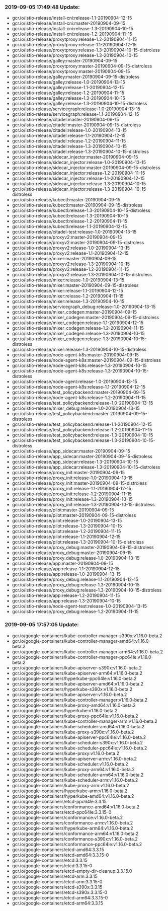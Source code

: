 ### 2019-09-05 17:49:48 Update:

- gcr.io/istio-release/install-cni:release-1.1-20190904-12-15
- gcr.io/istio-release/install-cni:master-20190904-09-15
- gcr.io/istio-release/install-cni:release-1.3-20190904-10-15
- gcr.io/istio-release/install-cni:release-1.2-20190904-11-15
- gcr.io/istio-release/proxytproxy:release-1.2-20190904-11-15
- gcr.io/istio-release/proxytproxy:release-1.1-20190904-12-15
- gcr.io/istio-release/proxytproxy:release-1.3-20190904-10-15-distroless
- gcr.io/istio-release/proxytproxy:release-1.3-20190904-10-15
- gcr.io/istio-release/galley:master-20190904-09-15
- gcr.io/istio-release/proxytproxy:master-20190904-09-15-distroless
- gcr.io/istio-release/proxytproxy:master-20190904-09-15
- gcr.io/istio-release/galley:master-20190904-09-15-distroless
- gcr.io/istio-release/galley:release-1.0-20190904-13-15
- gcr.io/istio-release/galley:release-1.1-20190904-12-15
- gcr.io/istio-release/galley:release-1.2-20190904-11-15
- gcr.io/istio-release/galley:release-1.3-20190904-10-15
- gcr.io/istio-release/galley:release-1.3-20190904-10-15-distroless
- gcr.io/istio-release/servicegraph:release-1.0-20190904-13-15
- gcr.io/istio-release/servicegraph:release-1.1-20190904-12-15
- gcr.io/istio-release/citadel:master-20190904-09-15
- gcr.io/istio-release/citadel:master-20190904-09-15-distroless
- gcr.io/istio-release/citadel:release-1.0-20190904-13-15
- gcr.io/istio-release/citadel:release-1.1-20190904-12-15
- gcr.io/istio-release/citadel:release-1.2-20190904-11-15
- gcr.io/istio-release/citadel:release-1.3-20190904-10-15
- gcr.io/istio-release/citadel:release-1.3-20190904-10-15-distroless
- gcr.io/istio-release/sidecar_injector:master-20190904-09-15
- gcr.io/istio-release/sidecar_injector:release-1.0-20190904-13-15
- gcr.io/istio-release/sidecar_injector:master-20190904-09-15-distroless
- gcr.io/istio-release/sidecar_injector:release-1.2-20190904-11-15
- gcr.io/istio-release/sidecar_injector:release-1.1-20190904-12-15
- gcr.io/istio-release/sidecar_injector:release-1.3-20190904-10-15
- gcr.io/istio-release/sidecar_injector:release-1.3-20190904-10-15-distroless
- gcr.io/istio-release/kubectl:master-20190904-09-15
- gcr.io/istio-release/kubectl:master-20190904-09-15-distroless
- gcr.io/istio-release/kubectl:release-1.3-20190904-10-15-distroless
- gcr.io/istio-release/kubectl:release-1.3-20190904-10-15
- gcr.io/istio-release/kubectl:release-1.2-20190904-11-15
- gcr.io/istio-release/kubectl:release-1.1-20190904-12-15
- gcr.io/istio-release/citadel-test:release-1.0-20190904-13-15
- gcr.io/istio-release/proxyv2:master-20190904-09-15
- gcr.io/istio-release/proxyv2:master-20190904-09-15-distroless
- gcr.io/istio-release/proxyv2:release-1.0-20190904-13-15
- gcr.io/istio-release/proxyv2:release-1.1-20190904-12-15
- gcr.io/istio-release/mixer:master-20190904-09-15
- gcr.io/istio-release/proxyv2:release-1.3-20190904-10-15
- gcr.io/istio-release/proxyv2:release-1.2-20190904-11-15
- gcr.io/istio-release/proxyv2:release-1.3-20190904-10-15-distroless
- gcr.io/istio-release/mixer:release-1.0-20190904-13-15
- gcr.io/istio-release/mixer:master-20190904-09-15-distroless
- gcr.io/istio-release/mixer:release-1.1-20190904-12-15
- gcr.io/istio-release/mixer:release-1.2-20190904-11-15
- gcr.io/istio-release/mixer:release-1.3-20190904-10-15
- gcr.io/istio-release/servicegraph_debug:release-1.0-20190904-13-15
- gcr.io/istio-release/mixer_codegen:master-20190904-09-15
- gcr.io/istio-release/mixer_codegen:master-20190904-09-15-distroless
- gcr.io/istio-release/mixer_codegen:release-1.1-20190904-12-15
- gcr.io/istio-release/mixer_codegen:release-1.2-20190904-11-15
- gcr.io/istio-release/mixer_codegen:release-1.3-20190904-10-15
- gcr.io/istio-release/mixer_codegen:release-1.3-20190904-10-15-distroless
- gcr.io/istio-release/mixer:release-1.3-20190904-10-15-distroless
- gcr.io/istio-release/node-agent-k8s:master-20190904-09-15
- gcr.io/istio-release/node-agent-k8s:master-20190904-09-15-distroless
- gcr.io/istio-release/node-agent-k8s:release-1.3-20190904-10-15
- gcr.io/istio-release/node-agent-k8s:release-1.3-20190904-10-15-distroless
- gcr.io/istio-release/node-agent:release-1.0-20190904-13-15
- gcr.io/istio-release/node-agent-k8s:release-1.1-20190904-12-15
- gcr.io/istio-release/test_policybackend:master-20190904-09-15
- gcr.io/istio-release/node-agent-k8s:release-1.2-20190904-11-15
- gcr.io/istio-release/test_policybackend:release-1.0-20190904-13-15
- gcr.io/istio-release/mixer_debug:release-1.0-20190904-13-15
- gcr.io/istio-release/test_policybackend:master-20190904-09-15-distroless
- gcr.io/istio-release/test_policybackend:release-1.1-20190904-12-15
- gcr.io/istio-release/test_policybackend:release-1.2-20190904-11-15
- gcr.io/istio-release/test_policybackend:release-1.3-20190904-10-15
- gcr.io/istio-release/test_policybackend:release-1.3-20190904-10-15-distroless
- gcr.io/istio-release/app_sidecar:master-20190904-09-15
- gcr.io/istio-release/app_sidecar:master-20190904-09-15-distroless
- gcr.io/istio-release/app_sidecar:release-1.3-20190904-10-15
- gcr.io/istio-release/app_sidecar:release-1.3-20190904-10-15-distroless
- gcr.io/istio-release/proxy_init:master-20190904-09-15
- gcr.io/istio-release/proxy_init:release-1.0-20190904-13-15
- gcr.io/istio-release/proxy_init:master-20190904-09-15-distroless
- gcr.io/istio-release/proxy_init:release-1.1-20190904-12-15
- gcr.io/istio-release/proxy_init:release-1.2-20190904-11-15
- gcr.io/istio-release/proxy_init:release-1.3-20190904-10-15
- gcr.io/istio-release/proxy_init:release-1.3-20190904-10-15-distroless
- gcr.io/istio-release/pilot:master-20190904-09-15
- gcr.io/istio-release/pilot:master-20190904-09-15-distroless
- gcr.io/istio-release/pilot:release-1.0-20190904-13-15
- gcr.io/istio-release/pilot:release-1.3-20190904-10-15
- gcr.io/istio-release/pilot:release-1.2-20190904-11-15
- gcr.io/istio-release/pilot:release-1.1-20190904-12-15
- gcr.io/istio-release/pilot:release-1.3-20190904-10-15-distroless
- gcr.io/istio-release/proxy_debug:master-20190904-09-15-distroless
- gcr.io/istio-release/proxy_debug:master-20190904-09-15
- gcr.io/istio-release/proxy_debug:release-1.0-20190904-13-15
- gcr.io/istio-release/app:master-20190904-09-15
- gcr.io/istio-release/app:release-1.1-20190904-12-15
- gcr.io/istio-release/app:release-1.0-20190904-13-15
- gcr.io/istio-release/proxy_debug:release-1.1-20190904-12-15
- gcr.io/istio-release/proxy_debug:release-1.3-20190904-10-15
- gcr.io/istio-release/proxy_debug:release-1.3-20190904-10-15-distroless
- gcr.io/istio-release/app:release-1.2-20190904-11-15
- gcr.io/istio-release/app:release-1.3-20190904-10-15
- gcr.io/istio-release/node-agent-test:release-1.0-20190904-13-15
- gcr.io/istio-release/proxy_debug:release-1.2-20190904-11-15
### 2019-09-05 17:57:05 Update:

- gcr.io/google-containers/kube-controller-manager-s390x:v1.16.0-beta.2
- gcr.io/google-containers/kube-controller-manager-amd64:v1.16.0-beta.2
- gcr.io/google-containers/kube-controller-manager-arm64:v1.16.0-beta.2
- gcr.io/google-containers/kube-controller-manager-ppc64le:v1.16.0-beta.2
- gcr.io/google-containers/kube-apiserver-s390x:v1.16.0-beta.2
- gcr.io/google-containers/kube-apiserver-arm64:v1.16.0-beta.2
- gcr.io/google-containers/hyperkube-ppc64le:v1.16.0-beta.2
- gcr.io/google-containers/kube-apiserver-amd64:v1.16.0-beta.2
- gcr.io/google-containers/hyperkube-s390x:v1.16.0-beta.2
- gcr.io/google-containers/kube-apiserver:v1.16.0-beta.2
- gcr.io/google-containers/kube-controller-manager:v1.16.0-beta.2
- gcr.io/google-containers/kube-proxy-amd64:v1.16.0-beta.2
- gcr.io/google-containers/hyperkube:v1.16.0-beta.2
- gcr.io/google-containers/kube-proxy-ppc64le:v1.16.0-beta.2
- gcr.io/google-containers/kube-controller-manager-arm:v1.16.0-beta.2
- gcr.io/google-containers/kube-scheduler-amd64:v1.16.0-beta.2
- gcr.io/google-containers/kube-proxy-s390x:v1.16.0-beta.2
- gcr.io/google-containers/kube-apiserver-ppc64le:v1.16.0-beta.2
- gcr.io/google-containers/kube-scheduler-s390x:v1.16.0-beta.2
- gcr.io/google-containers/kube-scheduler-ppc64le:v1.16.0-beta.2
- gcr.io/google-containers/kube-proxy:v1.16.0-beta.2
- gcr.io/google-containers/kube-apiserver-arm:v1.16.0-beta.2
- gcr.io/google-containers/kube-scheduler:v1.16.0-beta.2
- gcr.io/google-containers/kube-proxy-arm64:v1.16.0-beta.2
- gcr.io/google-containers/kube-scheduler-arm64:v1.16.0-beta.2
- gcr.io/google-containers/kube-scheduler-arm:v1.16.0-beta.2
- gcr.io/google-containers/kube-proxy-arm:v1.16.0-beta.2
- gcr.io/google-containers/hyperkube-arm:v1.16.0-beta.2
- gcr.io/google-containers/hyperkube-amd64:v1.16.0-beta.2
- gcr.io/google-containers/etcd-ppc64le:3.3.15
- gcr.io/google-containers/conformance-amd64:v1.16.0-beta.2
- gcr.io/google-containers/etcd-ppc64le:3.3.15-0
- gcr.io/google-containers/conformance:v1.16.0-beta.2
- gcr.io/google-containers/conformance-arm:v1.16.0-beta.2
- gcr.io/google-containers/hyperkube-arm64:v1.16.0-beta.2
- gcr.io/google-containers/conformance-arm64:v1.16.0-beta.2
- gcr.io/google-containers/conformance-s390x:v1.16.0-beta.2
- gcr.io/google-containers/conformance-ppc64le:v1.16.0-beta.2
- gcr.io/google-containers/etcd-amd64:3.3.15
- gcr.io/google-containers/etcd-amd64:3.3.15-0
- gcr.io/google-containers/etcd:3.3.15
- gcr.io/google-containers/etcd:3.3.15-0
- gcr.io/google-containers/etcd-empty-dir-cleanup:3.3.15.0
- gcr.io/google-containers/etcd-arm:3.3.15
- gcr.io/google-containers/etcd-arm:3.3.15-0
- gcr.io/google-containers/etcd-s390x:3.3.15
- gcr.io/google-containers/etcd-s390x:3.3.15-0
- gcr.io/google-containers/etcd-arm64:3.3.15-0
- gcr.io/google-containers/etcd-arm64:3.3.15
